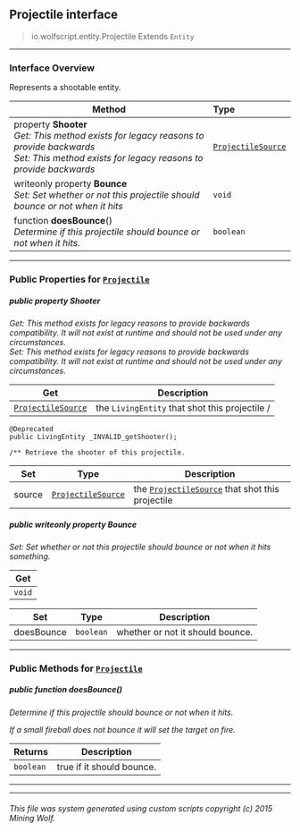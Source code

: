 ## Projectile __interface__

>io.wolfscript.entity.Projectile
>Extends `Entity`

---

### Interface Overview

Represents a shootable entity.

Method | Type   
--- | :--- 
  property __Shooter__ <br> _Get: This method exists for legacy reasons to provide backwards<br>Set: This method exists for legacy reasons to provide backwards_ | [`ProjectileSource`](../projectiles/ProjectileSource.md)
 writeonly property __Bounce__ <br> _Set: Set whether or not this projectile should bounce or not when it hits_ | `void`
 function __doesBounce__() <br> _Determine if this projectile should bounce or not when it hits._ | `boolean`



---


### Public Properties for [`Projectile`](Projectile.md)

##### <a id='shooter'></a>public   property __Shooter__

_Get: This method exists for legacy reasons to provide backwards compatibility. It will not exist at runtime and should not be used under any circumstances.<br>Set: This method exists for legacy reasons to provide backwards compatibility. It will not exist at runtime and should not be used under any circumstances._

Get | Description
--- | --- 
[`ProjectileSource`](../projectiles/ProjectileSource.md) | the `LivingEntity` that shot this projectile /
    @Deprecated
    public LivingEntity _INVALID_getShooter();

    /** Retrieve the shooter of this projectile.

Set | Type | Description  
--- | --- | --- 
source | [`ProjectileSource`](../projectiles/ProjectileSource.md) | the [`ProjectileSource`](../projectiles/ProjectileSource.md) that shot this projectile


##### <a id='bounce'></a>public  writeonly property __Bounce__

_Set: Set whether or not this projectile should bounce or not when it hits something._

Get | 
--- | 
`void` |

Set | Type | Description  
--- | --- | --- 
doesBounce | `boolean` | whether or not it should bounce.


---

### Public Methods for [`Projectile`](Projectile.md)

##### <a id='doesbounce'></a>public  function __doesBounce__()

_Determine if this projectile should bounce or not when it hits. <p> If a small fireball does not bounce it will set the target on fire._

Returns | Description
--- | --- 
`boolean` | true if it should bounce.


---
---


###### This file was system generated using custom scripts copyright (c) 2015 Mining Wolf.
	

